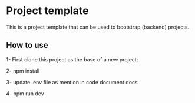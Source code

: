 # Project template

This is a project template that can be used to bootstrap (backend) projects.

## How to use

1- First clone this project as the base of a new project:

2- npm install

3- update .env file as mention in code document docs

4- npm run dev
